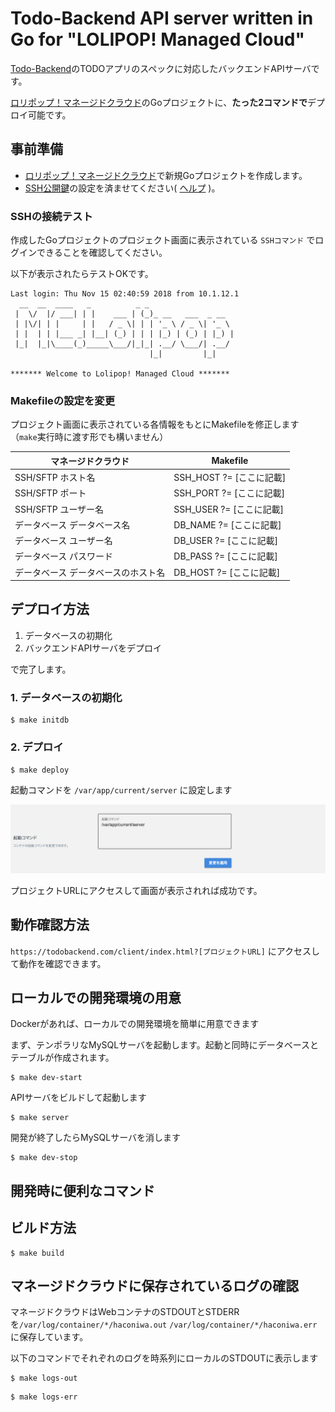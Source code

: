 # Todo-Backend API server written in Go for "LOLIPOP! Managed Cloud"

[Todo-Backend](https://todobackend.com/)のTODOアプリのスペックに対応したバックエンドAPIサーバです。

[ロリポップ！マネージドクラウド](https://mc.lolipop.jp)のGoプロジェクトに、**たった2コマンドで**デプロイ可能です。

## 事前準備

- [ロリポップ！マネージドクラウド](https://mc.lolipop.jp)で新規Goプロジェクトを作成します。
- [SSH公開鍵](https://mc.lolipop.jp/console/sshkeys)の設定を済ませてください( [ヘルプ](https://mclolipop.zendesk.com/hc/ja/articles/360001057808-%E5%85%AC%E9%96%8B%E9%8D%B5%E3%81%AE%E4%BD%9C%E6%88%90-%E7%99%BB%E9%8C%B2%E6%96%B9%E6%B3%95) )。

### SSHの接続テスト

作成したGoプロジェクトのプロジェクト画面に表示されている `SSHコマンド` でログインできることを確認してください。

以下が表示されたらテストOKです。

```
Last login: Thu Nov 15 02:40:59 2018 from 10.1.12.1
  __  __  ____   _          _ _
 |  \/  |/ ___| | |    ___ | (_)_ __   ___  _ __
 | |\/| | |     | |   / _ \| | | '_ \ / _ \| '_ \
 | |  | | |___ _| |__| (_) | | | |_) | (_) | |_) |
 |_|  |_|\____(_)_____\___/|_|_| .__/ \___/| .__/
                               |_|         |_|

******* Welcome to Lolipop! Managed Cloud *******
```

### Makefileの設定を変更

プロジェクト画面に表示されている各情報をもとにMakefileを修正します（`make`実行時に渡す形でも構いません）

| マネージドクラウド | Makefile |
| --- | --- |
| SSH/SFTP ホスト名 | SSH_HOST ?= [ここに記載] |
| SSH/SFTP ポート | SSH_PORT ?= [ここに記載] |
| SSH/SFTP ユーザー名 | SSH_USER ?= [ここに記載] |
| データベース データベース名 | DB_NAME ?= [ここに記載] |
| データベース ユーザー名 | DB_USER ?= [ここに記載] |
| データベース パスワード | DB_PASS ?= [ここに記載] |
| データベース データベースのホスト名 | DB_HOST ?= [ここに記載] |

## デプロイ方法

1. データベースの初期化
2. バックエンドAPIサーバをデプロイ

で完了します。

### 1. データベースの初期化

``` console
$ make initdb
```

### 2. デプロイ

``` console
$ make deploy
```

起動コマンドを `/var/app/current/server` に設定します

![img](mc.png)

プロジェクトURLにアクセスして画面が表示されれば成功です。

## 動作確認方法

`https://todobackend.com/client/index.html?[プロジェクトURL]` にアクセスして動作を確認できます。

## ローカルでの開発環境の用意

Dockerがあれば、ローカルでの開発環境を簡単に用意できます

まず、テンポラリなMySQLサーバを起動します。起動と同時にデータベースとテーブルが作成されます。

``` console
$ make dev-start
```

APIサーバをビルドして起動します

``` console
$ make server
```

開発が終了したらMySQLサーバを消します

``` console
$ make dev-stop
```

## 開発時に便利なコマンド

## ビルド方法

``` console
$ make build
```

## マネージドクラウドに保存されているログの確認

マネージドクラウドはWebコンテナのSTDOUTとSTDERRを`/var/log/container/*/haconiwa.out` `/var/log/container/*/haconiwa.err` に保存しています。

以下のコマンドでそれぞれのログを時系列にローカルのSTDOUTに表示します

``` console
$ make logs-out
```

``` console
$ make logs-err
```
